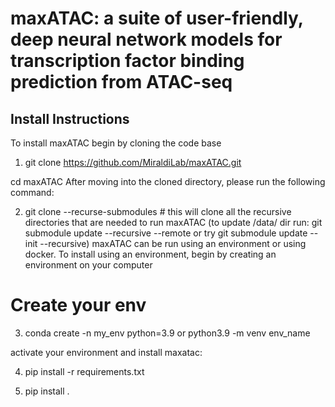 # maxATAC: a suite of user-friendly, deep neural network models for transcription factor binding prediction from ATAC-seq

## Install Instructions

To install maxATAC begin by cloning the code base
1. git clone https://github.com/MiraldiLab/maxATAC.git

cd maxATAC
After moving into the cloned directory, please run the following command:

2. git clone --recurse-submodules # this will clone all the recursive directories that are needed to run maxATAC
(to update /data/ dir run: git submodule update --recursive --remote or try git submodule update --init --recursive)
maxATAC can be run using an environment or using docker. To install using an environment, begin by creating an environment on your computer

# Create your env
3. conda create -n my_env python=3.9 or python3.9 -m venv env_name

activate your environment and install maxatac:

4. pip install -r requirements.txt 

5. pip install . 


